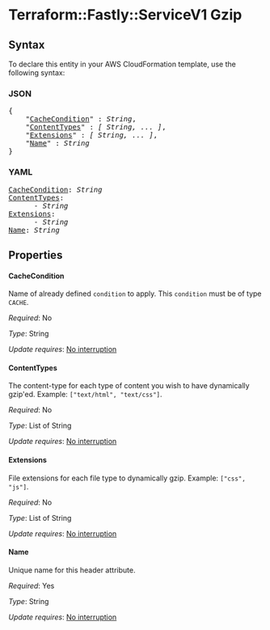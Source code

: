 # Terraform::Fastly::ServiceV1 Gzip

## Syntax

To declare this entity in your AWS CloudFormation template, use the following syntax:

### JSON

<pre>
{
    "<a href="#cachecondition" title="CacheCondition">CacheCondition</a>" : <i>String</i>,
    "<a href="#contenttypes" title="ContentTypes">ContentTypes</a>" : <i>[ String, ... ]</i>,
    "<a href="#extensions" title="Extensions">Extensions</a>" : <i>[ String, ... ]</i>,
    "<a href="#name" title="Name">Name</a>" : <i>String</i>
}
</pre>

### YAML

<pre>
<a href="#cachecondition" title="CacheCondition">CacheCondition</a>: <i>String</i>
<a href="#contenttypes" title="ContentTypes">ContentTypes</a>: <i>
      - String</i>
<a href="#extensions" title="Extensions">Extensions</a>: <i>
      - String</i>
<a href="#name" title="Name">Name</a>: <i>String</i>
</pre>

## Properties

#### CacheCondition

Name of already defined `condition` to apply. This `condition` must be of type `CACHE`.

_Required_: No

_Type_: String

_Update requires_: [No interruption](https://docs.aws.amazon.com/AWSCloudFormation/latest/UserGuide/using-cfn-updating-stacks-update-behaviors.html#update-no-interrupt)

#### ContentTypes

The content-type for each type of content you wish to
have dynamically gzip'ed. Example: `["text/html", "text/css"]`.

_Required_: No

_Type_: List of String

_Update requires_: [No interruption](https://docs.aws.amazon.com/AWSCloudFormation/latest/UserGuide/using-cfn-updating-stacks-update-behaviors.html#update-no-interrupt)

#### Extensions

File extensions for each file type to dynamically
gzip. Example: `["css", "js"]`.

_Required_: No

_Type_: List of String

_Update requires_: [No interruption](https://docs.aws.amazon.com/AWSCloudFormation/latest/UserGuide/using-cfn-updating-stacks-update-behaviors.html#update-no-interrupt)

#### Name

Unique name for this header attribute.

_Required_: Yes

_Type_: String

_Update requires_: [No interruption](https://docs.aws.amazon.com/AWSCloudFormation/latest/UserGuide/using-cfn-updating-stacks-update-behaviors.html#update-no-interrupt)

